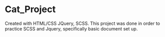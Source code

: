 # Cat_Project
Created with HTML/CSS JQuery, SCSS. 
This project was done in order to practice SCSS and Jquery, specifically basic document set up. 

